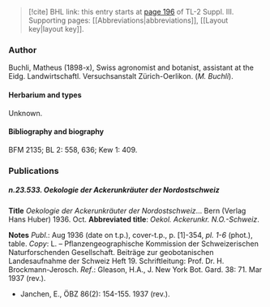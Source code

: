 > [!cite] BHL link: this entry starts at [page 196](https://www.biodiversitylibrary.org/item/103861#page/206/mode/1up) of TL-2 Suppl. III.
> Supporting pages: [[Abbreviations|abbreviations]], [[Layout key|layout key]].

### Author

Buchli, Matheus (1898-x), Swiss agronomist and botanist, assistant at the Eidg. Landwirtschaftl. Versuchsanstalt Zürich-Oerlikon. (*M. Buchli*).

#### Herbarium and types

Unknown.

#### Bibliography and biography

BFM 2135; BL 2: 558, 636; Kew 1: 409.

### Publications

##### n.23.533. Oekologie der Ackerunkräuter der Nordostschweiz

**Title**
*Oekologie der Ackerunkräuter der Nordostschweiz*... Bern (Verlag Hans Huber) 1936. Oct.
**Abbreviated title**: *Oekol. Ackerunkr. N.O.-Schweiz*.

**Notes**
*Publ*.: Aug 1936 (date on t.p.), cover-t.p., p. \[1\]-354, *pl. 1-6* (phot.), table. *Copy*: L. – Pflanzengeographische Kommission der Schweizerischen Naturforschenden Gesellschaft. Beiträge zur geobotanischen Landesaufnahme der Schweiz Heft 19. Schriftleitung: Prof. Dr. H. Brockmann-Jerosch.
*Ref*.: Gleason, H.A., J. New York Bot. Gard. 38: 71. Mar 1937 (rev.).
- Janchen, E., ÖBZ 86(2): 154-155. 1937 (rev.).

